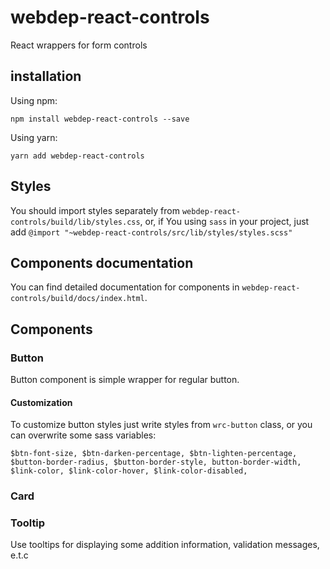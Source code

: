 # webdep-react-controls
React wrappers for form controls
## installation

Using npm:
```
npm install webdep-react-controls --save
```

Using yarn:
```
yarn add webdep-react-controls
```

## Styles
You should import styles separately from `webdep-react-controls/build/lib/styles.css`, or, if You using `sass` in your project,
just add `@import "~webdep-react-controls/src/lib/styles/styles.scss"`

## Components documentation
You can find detailed documentation for components in `webdep-react-controls/build/docs/index.html`.

## Components

### Button
Button component is simple wrapper for regular button.

#### Customization
To customize button styles just write styles from `wrc-button` class, or you can overwrite some sass variables:
```
$btn-font-size, $btn-darken-percentage, $btn-lighten-percentage, $button-border-radius, $button-border-style, button-border-width, $link-color, $link-color-hover, $link-color-disabled,
```

### Card

### Tooltip
Use tooltips for displaying some addition information, validation messages, e.t.c